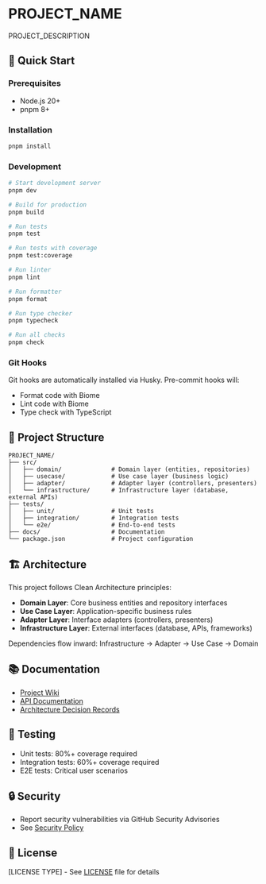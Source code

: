 # PROJECT_NAME

PROJECT_DESCRIPTION

## 🚀 Quick Start

### Prerequisites

- Node.js 20+
- pnpm 8+

### Installation

```bash
pnpm install
```

### Development

```bash
# Start development server
pnpm dev

# Build for production
pnpm build

# Run tests
pnpm test

# Run tests with coverage
pnpm test:coverage

# Run linter
pnpm lint

# Run formatter
pnpm format

# Run type checker
pnpm typecheck

# Run all checks
pnpm check
```

### Git Hooks

Git hooks are automatically installed via Husky. Pre-commit hooks will:
- Format code with Biome
- Lint code with Biome
- Type check with TypeScript

## 📁 Project Structure

```
PROJECT_NAME/
├── src/
│   ├── domain/              # Domain layer (entities, repositories)
│   ├── usecase/             # Use case layer (business logic)
│   ├── adapter/             # Adapter layer (controllers, presenters)
│   └── infrastructure/      # Infrastructure layer (database, external APIs)
├── tests/
│   ├── unit/                # Unit tests
│   ├── integration/         # Integration tests
│   └── e2e/                 # End-to-end tests
├── docs/                    # Documentation
└── package.json             # Project configuration
```

## 🏗️ Architecture

This project follows Clean Architecture principles:

- **Domain Layer**: Core business entities and repository interfaces
- **Use Case Layer**: Application-specific business rules
- **Adapter Layer**: Interface adapters (controllers, presenters)
- **Infrastructure Layer**: External interfaces (database, APIs, frameworks)

Dependencies flow inward: Infrastructure → Adapter → Use Case → Domain

## 📚 Documentation

- [Project Wiki](../../wiki)
- [API Documentation](../../wiki/API-Design)
- [Architecture Decision Records](../../wiki/ADR)

## 🧪 Testing

- Unit tests: 80%+ coverage required
- Integration tests: 60%+ coverage required
- E2E tests: Critical user scenarios

## 🔒 Security

- Report security vulnerabilities via GitHub Security Advisories
- See [Security Policy](SECURITY.md)

## 📄 License

[LICENSE TYPE] - See [LICENSE](LICENSE) file for details
